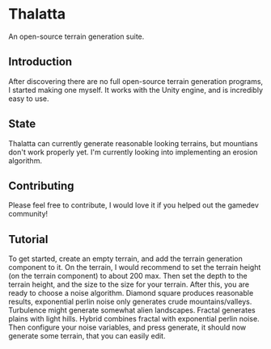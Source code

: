 # Thalatta
An open-source terrain generation suite.

## Introduction
After discovering there are no full open-source terrain generation programs, I started making one myself. It works with the Unity engine, and is incredibly easy to use.

## State
Thalatta can currently generate reasonable looking terrains, but mountians don't work properly yet. I'm currently looking into implementing an erosion algorithm.

## Contributing
Please feel free to contribute, I would love it if you helped out the gamedev community!

## Tutorial
To get started, create an empty terrain, and add the terrain generation component to it. On the terrain, I would recommend to set the terrain height (on the terrain component) to about 200 max. Then set the depth to the terrain height, and the size to the size for your terrain. After this, you are ready to choose a noise algorithm. Diamond square produces reasonable results, exponential perlin noise only generates crude mountains/valleys. Turbulence might generate somewhat alien landscapes. Fractal generates plains with light hills. Hybrid combines fractal with exponential perlin noise.
Then configure your noise variables, and press generate, it should now generate some terrain, that you can easily edit.
